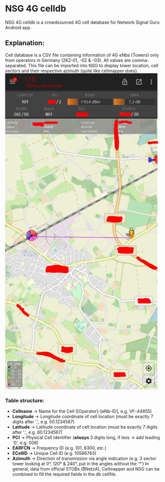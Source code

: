 # NSG 4G celldb
NSG 4G celldb is a crowdsourced 4G cell database for Network Signal Guru Android app.
## Explanation:
Cell database is a CSV file containing information of 4G eNbs (Towers) only from operators in Germany (262-01, -02 & -03). All values are comma-separated. This file can be imported into NSG to display tower location, cell sectors and their respective azimuth (quite like cellmapper does).
[![example](https://raw.githubusercontent.com/Henrocker/NSG-4G-celldb/main/example.PNG)]()
### Table structure:
* __Cellname__ -> Name for the Cell ([Operator]-[eNb-ID], e.g. VF-44855)
* __Longitude__ -> Longitude coordinate of cell location (must be exactly 7 digits after '.', e.g. 50.1234567)
* __Latitude__ -> Latitude coordinate of cell location (must be exactly 7 digits after '.', e.g. 60.1234567)
* __PCI__ -> Physical Cell Identifier (__always__ 3 digits long, if less -> add leading '0', e.g. 008)
* __EARFCN__ -> Frequency ID (e.g. 101, 6300, etc.)
* __ECellID__ -> Unique Cell ID (e.g. 10566783)
* __Azimuth__ -> Direction of transmission via angle indication (e.g. 3 sector tower looking at 0°, 120° & 240°, put in the angles without the '°')
In general, data from official STOBs (BNetzA), Cellmapper and NSG can be combined to fill the required fields in the db cellfile.
